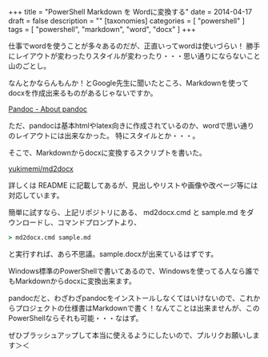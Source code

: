 +++
title = "PowerShell Markdown を Wordに変換する"
date = 2014-04-17
draft = false
description = ""
[taxonomies]
categories = [ "powershell" ]
tags = [ "powershell", "markdown", "word", "docx" ]
+++

仕事でwordを使うことが多々あるのだが、正直いってwordは使いづらい！
勝手にレイアウトが変わったりスタイルが変わったり・・・思い通りにならないこと山のごとし。

なんとかならんもんか！とGoogle先生に聞いたところ、Markdownを使ってdocxを作成出来るものがあるじゃないですか。

[Pandoc - About pandoc](http://johnmacfarlane.net/pandoc/)

ただ、pandocは基本htmlやlatex向きに作成されているのか、wordで思い通りのレイアウトには出来なかった。
特にスタイルとか・・・。

そこで、Markdownからdocxに変換するスクリプトを書いた。

[yukimemi/md2docx](https://github.com/yukimemi/md2docx)

詳しくは README
に記載してあるが、見出しやリストや画像や改ページ等には対応しています。

簡単に試すなら、上記リポジトリにある、 md2docx.cmd と sample.md
をダウンロードし、コマンドプロンプトより、

```bat
> md2docx.cmd sample.md
```

と実行すれば、あら不思議。sample.docxが出来ているはずです。

Windows標準のPowerShellで書いてあるので、Windowsを使ってる人なら誰でもMarkdownからdocxに変換出来ます。

pandocだと、わざわざpandocをインストールしなくてはいけないので、これからプロジェクトの仕様書はMarkdownで書く！なんてことは出来ませんが、このPowerShellならそれも可能・・・なはず。

ぜひブラッシュアップして本当に使えるようにしたいので、プルリクお願いします＞＜

